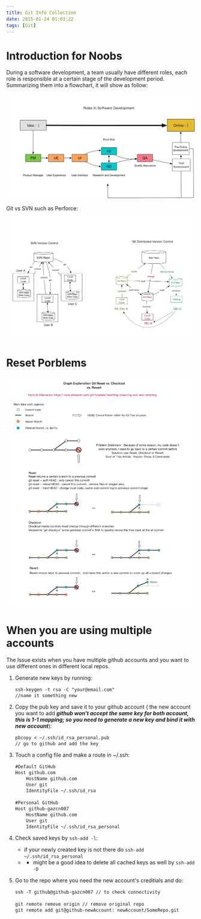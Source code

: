 ```yaml
---
title: Git Info Collection
date: 2015-01-24 01:03:22
tags: [Git]
---
```


# Introduction for Noobs
During a software development, a team usually have different roles, each role is responsible at a certain stage of the development period. Summarizing them into a flowchart, it will show as follow:

![](Flowchart.jpg)

Git vs SVN such as Perforce:

![](SVNvsGit.jpg)

# Reset Porblems

![](git_intro_reset.jpg)
<!--truncate-->

# When you are using multiple accounts

The Issue exists when you have multiple github accounts and you want to use different ones in different local repos.

1. Generate new keys by running:

	```
	ssh-keygen -t rsa -C "your@email.com"
	//name it something new
	```
2. Copy the pub key and save it to your github account ( the new account you want to add **_github won't accept the same key for both account, this is 1-1 mapping; so you need to generate a new key and bind it with new account_**):

	```
	pbcopy < ~/.ssh/id_rsa_personal.pub
	// go to github and add the key
	```
3. Touch a config file and make a route in ~/.ssh: 

	```
	#Default GitHub
	Host github.com
  		HostName github.com
  		User git
  		IdentityFile ~/.ssh/id_rsa

	#Personal GitHub
	Host github-gazcn007
  		HostName github.com
  		User git
  		IdentityFile ~/.ssh/id_rsa_personal
	```
4. Check saved keys by `ssh-add -l`:
	- if your newly created key is not there do `ssh-add ~/.ssh/id_rsa_personal `
	- * might be a good idea to delete all cached keys as well by `ssh-add -D`
5. Go to the repo where you need the new account's creditials and do:
	
	```
	ssh -T github@github-gazcn007 // to check connectivity
	
	git remote remove origin // remove original repo
	git remote add git@github-newAccount: newAccount/SomeRepo.git
	```
